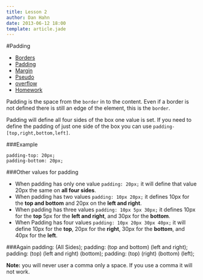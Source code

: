 ```yaml
---
title: Lesson 2
author: Dan Hahn
date: 2013-06-12 18:00
template: article.jade
---
```


#Padding

* [Borders]()
* [Padding](padding.html)
* [Margin](margin.html)
* [Pseudo](pseudo.html)
* [overflow](overflow.html)
* [Homework](homework.html)

Padding is the space from the `border` in to the content. Even if a border is not defined there is still an edge of the element, this is the `border`.

Padding will define all four sides of the box one value is set. If you need to define the padding of just one side of the box you can use `padding-[top,right,bottom,left]`.

###Example

	padding-top: 20px;
	padding-bottom: 20px;

###Other values for padding

* When padding has only one value `padding: 20px;` it will define that value 20px the same on **all four sides**.
* When padding has two values `padding: 10px 20px;` it defines 10px for the **top and bottom** and 20px on the **left and right**.
* When padding has three values `padding: 10px 5px 30px;` it defines 10px for the **top** 5px for the **left and right**, and 30px for the **bottom**.
* When Padding has four values `padding: 10px 20px 30px 40px;` it will define 10px for the **top**, 20px for the **right**, 30px for the **bottom**, and 40px for the **left**.

###Again
	padding: (All Sides);
	padding: (top and bottom) (left and right);
	padding: (top) (left and right) (bottom);
	padding: (top) (right) (bottom) (left);

**Note:** you will never user a comma only a space.  If you use a comma it will not work.

